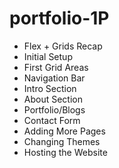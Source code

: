 # portfolio-1P
 
 
  - Flex + Grids Recap
  - Initial Setup
  - First Grid Areas
  - Navigation Bar
  - Intro Section
  - About Section
  - Portfolio/Blogs
  - Contact Form 
  - Adding More Pages
  - Changing Themes
  - Hosting the Website

